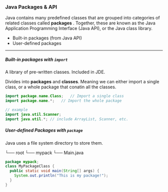 ### Java Packages & API

Java contains many predefined classes that are grouped into categories of related classes called **packages** . Together, these are known as the Java Application Programming Interface (Java API), or the Java class library.

- Built-in packages (from Java API)
- User-defined packages

------------------

##### Built-in packages with `import`

A library of pre-written classes. Included in JDE.

Divides into **packages** and **classes**. Meaning we can either import a single class, or a whole package that conatin all the classes.

```java
import package.name.Class;   // Import a single class
import package.name.*;   // Import the whole package

// example
import java.util.Scanner;
import java.util.*; // include ArrayList, Scanner, etc.
```

##### User-defined Packages with `package` 

Java uses a file system directory to store them.

└── root
  └── mypack
    └── Main.java

```java
package mypack;
class MyPackageClass {
  public static void main(String[] args) {
    System.out.println("This is my package!");
  }
}
```
